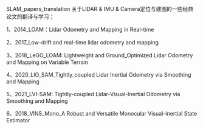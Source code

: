 SLAM_papers_translation
关于LIDAR & IMU & Camera定位与建图的一些经典论文的翻译与学习；

1、2014_LOAM：Lidar Odometry and Mapping in Real-time

2、2017_Low-drift and real-time lidar odometry and mapping

3、2018_LeGO_LOAM: Lightweight and Ground_Optimized Lidar Odometry and Mapping on Variable Terrain

4、2020_LIO_SAM_Tightly_coupled Lidar Inertial Odometry via Smoothing and Mapping

5、2021_LVI-SAM: Tightly-coupled Lidar-Visual-Inertial Odometry via Smoothing and Mapping

6、2018_VINS_Mono_A Robust and Versatile Monocular Visual-Inertial State Estimator

